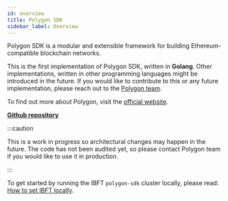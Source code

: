 ```yaml
---
id: overview 
title: Polygon SDK
sidebar_label: Overview
---
```


Polygon SDK is a modular and extensible framework for building Ethereum-compatible blockchain networks.

This is the first implementation of Polygon SDK, written in **Golang**. Other implementations, written in other
programming languages might be introduced in the future. If you would like to contribute to this or any future
implementation, please reach out to the [Polygon team](mailto:contact@polygon.technology).

To find out more about Polygon, visit the [official website](https://polygon.technology).

**[Github repository](https://github.com/0xPolygon/polygon-sdk)**

:::caution

This is a work in progress so architectural changes may happen in the future. The code has not been audited
yet, so please contact Polygon team if you would like to use it in production.

:::



To get started by running the IBFT `polygon-sdk` cluster locally, please read: [How to set IBFT locally](/docs/how-tos/howto-setup-ibft/howto-set-ibft-locally).
